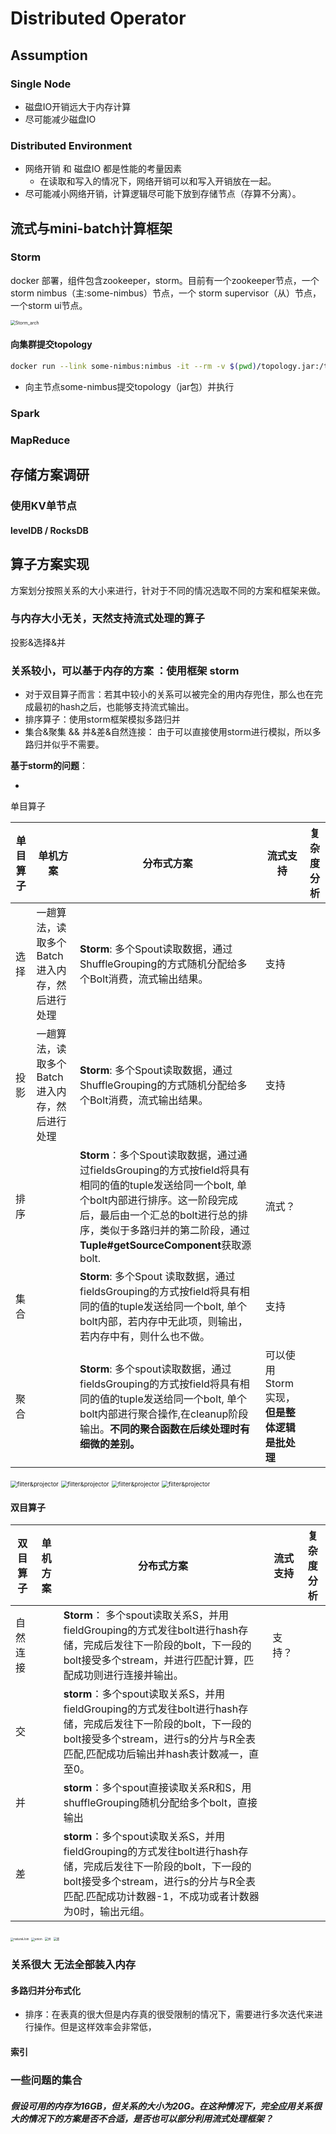 # Distributed Operator

## Assumption

### Single Node

- 磁盘IO开销远大于内存计算 
- 尽可能减少磁盘IO

### Distributed Environment

- 网络开销 和 磁盘IO 都是性能的考量因素 
  - 在读取和写入的情况下，网络开销可以和写入开销放在一起。
- 尽可能减小网络开销，计算逻辑尽可能下放到存储节点（存算不分离）。

## 流式与mini-batch计算框架

### Storm

docker 部署，组件包含zookeeper，storm。目前有一个zookeeper节点，一个storm nimbus（主:some-nimbus）节点，一个 storm  supervisor（从）节点，一个storm ui节点。

<img src="./doc/Image/Storm_architecture.png" alt="Storm_arch" style="zoom: 50%;" />

#### 向集群提交topology

```bash
docker run --link some-nimbus:nimbus -it --rm -v $(pwd)/topology.jar:/topology.jar storm storm jar /topology.jar org.apache.storm.starter.WordCountTopology topology
```

- 向主节点some-nimbus提交topology（jar包）并执行

### Spark

### MapReduce



## 存储方案调研

### 使用KV单节点

#### levelDB / RocksDB



## 算子方案实现

方案划分按照关系的大小来进行，针对于不同的情况选取不同的方案和框架来做。

### 与内存大小无关，天然支持流式处理的算子

投影&选择&并

### 关系较小，可以基于内存的方案 ：使用框架 storm

- 对于双目算子而言：若其中较小的关系可以被完全的用内存兜住，那么也在完成最初的hash之后，也能够支持流式输出。
- 排序算子：使用storm框架模拟多路归并
- 集合&聚集 && 并&差&自然连接： 由于可以直接使用storm进行模拟，所以多路归并似乎不需要。

**基于storm的问题**：

- 

单目算子

| 单目算子 | 单机方案                                      | 分布式方案                                                   | 流式支持                                    | 复杂度分析 |
| -------- | --------------------------------------------- | ------------------------------------------------------------ | ------------------------------------------- | ---------- |
| 选择     | 一趟算法，读取多个Batch进入内存，然后进行处理 | **Storm**: 多个Spout读取数据，通过ShuffleGrouping的方式随机分配给多个Bolt消费，流式输出结果。 | 支持                                        |            |
| 投影     | 一趟算法，读取多个Batch进入内存，然后进行处理 | **Storm**: 多个Spout读取数据，通过ShuffleGrouping的方式随机分配给多个Bolt消费，流式输出结果。 | 支持                                        |            |
| 排序     |                                               | **Storm**：多个Spout读取数据，通过通过fieldsGrouping的方式按field将具有相同的值的tuple发送给同一个bolt, 单个bolt内部进行排序。这一阶段完成后，最后由一个汇总的bolt进行总的排序，类似于多路归并的第二阶段，通过**Tuple#getSourceComponent**获取源bolt. | 流式？                                      |            |
| 集合     |                                               | **Storm**: 多个Spout 读取数据，通过fieldsGrouping的方式按field将具有相同的值的tuple发送给同一个bolt, 单个bolt内部，若内存中无此项，则输出，若内存中有，则什么也不做。 | 支持                                        |            |
| 聚合     |                                               | **Storm**: 多个spout读取数据，通过fieldsGrouping的方式按field将具有相同的值的tuple发送给同一个bolt, 单个bolt内部进行聚合操作,在cleanup阶段输出。**不同的聚合函数在后续处理时有细微的差别。** | 可以使用Storm实现，**但是整体逻辑是批处理** |            |

<img src="./doc/Image/filter&projector.png" alt="filter&projector" style="zoom: 67%;" />

<img src="./doc/Image/Sorting.png" alt="filter&projector" style="zoom: 67%;" />

<img src="./doc/Image/SET.png" alt="filter&projector" style="zoom: 67%;" />

<img src="./doc/Image/grouping.png" alt="filter&projector" style="zoom: 67%;" />

#### 双目算子

| 双目算子 | 单机方案 | 分布式方案                                                   | 流式支持 | 复杂度分析 |
| -------- | -------- | ------------------------------------------------------------ | -------- | ---------- |
| 自然连接 |          | **Storm**：  多个spout读取关系S，并用fieldGrouping的方式发往bolt进行hash存储，完成后发往下一阶段的bolt，下一段的bolt接受多个stream，并进行匹配计算，匹配成功则进行连接并输出。 | 支持？   |            |
| 交       |          | **storm**：多个spout读取关系S，并用fieldGrouping的方式发往bolt进行hash存储，完成后发往下一阶段的bolt，下一段的bolt接受多个stream，进行s的分片与R全表匹配,匹配成功后输出并hash表计数减一，直至0。 |          |            |
| 并       |          | **storm**：多个spout直接读取关系R和S，用shuffleGrouping随机分配给多个bolt，直接输出 |          |            |
| 差       |          | **storm**：多个spout读取关系S，并用fieldGrouping的方式发往bolt进行hash存储，完成后发往下一阶段的bolt，下一段的bolt接受多个stream，进行s的分片与R全表匹配.匹配成功计数器-1，不成功或者计数器为0时，输出元组。 |          |            |

<img src="./doc/Image/Image_01.png" alt="naturalJoin" style="zoom: 33%;" />

<img src="./doc/Image/Image_02.png" alt="union" style="zoom:33%;" />

<img src="./doc/Image/Image_03.png" alt="并" style="zoom:33%;" />

<img src="./doc/Image/Image_04.png" alt="差" style="zoom:33%;" />

### 关系很大 无法全部装入内存

#### 多路归并分布式化

- 排序：在表真的很大但是内存真的很受限制的情况下，需要进行多次迭代来进行操作。但是这样效率会非常低，

#### 索引

### 一些问题的集合

##### 假设可用的内存为16GB，但关系的大小为20G。在这种情况下，完全应用关系很大的情况下的方案是否不合适，是否也可以部分利用流式处理框架？

